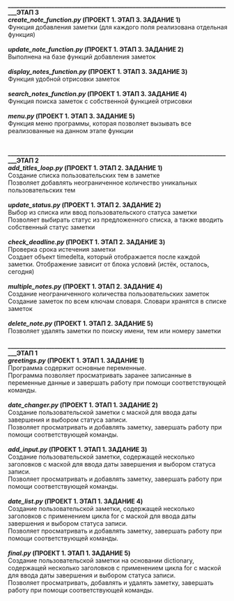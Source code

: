 </br><b>______________________________________________________________________________ЭТАП 3</b>
</br><b><i>create_note_function.py</i> (ПРОЕКТ 1. ЭТАП 3. ЗАДАНИЕ 1)</b>
</br>Функция добавления заметки (для каждого поля реализована отдельная функция)
</br>
</br><b><i>update_note_function.py</i> (ПРОЕКТ 1. ЭТАП 3. ЗАДАНИЕ 2)</b>
</br>Выполнена на базе функций добавления заметок
</br>
</br><b><i>display_notes_function.py</i> (ПРОЕКТ 1. ЭТАП 3. ЗАДАНИЕ 3)</b>
</br>Функция удобной отрисовки заметок
</br>
</br><b><i>search_notes_function.py</i> (ПРОЕКТ 1. ЭТАП 3. ЗАДАНИЕ 4)</b>
</br>Функция поиска заметок с собственной функцией отрисовки
</br>
</br><b><i>menu.py</i> (ПРОЕКТ 1. ЭТАП 3. ЗАДАНИЕ 5)</b>
</br>Функция меню программы, которая позволяет вызывать все реализованные на данном этапе функции
</br>
</br>
</br><b>______________________________________________________________________________ЭТАП 2</b>
</br><b><i>add_titles_loop.py</i> (ПРОЕКТ 1. ЭТАП 2. ЗАДАНИЕ 1)</b>
</br>Создание списка пользовательских тем в заметке
</br>Позволяет добавлять неограниченное количество уникальных пользовательских тем
</br>
</br><b><i>update_status.py</i> (ПРОЕКТ 1. ЭТАП 2. ЗАДАНИЕ 2)</b>
</br>Выбор из списка или ввод пользовательского статуса заметки
</br>Позволяет выбирать статус из предложенного списка, а также вводить собственный статус заметки
</br>
</br><b><i>check_deadline.py</i> (ПРОЕКТ 1. ЭТАП 2. ЗАДАНИЕ 3)</b>
</br>Проверка срока истечения заметки
</br>Создает объект timedelta, который отображается после каждой заметки. Отображение зависит от блока условий (истёк, осталось, сегодня)
</br>
</br><b><i>multiple_notes.py</i> (ПРОЕКТ 1. ЭТАП 2. ЗАДАНИЕ 4)</b>
</br>Создание неограниченного количества пользовательских заметок
</br>Создание заметок по всем ключам словаря. Словари хранятся в списке заметок
</br>
</br><b><i>delete_note.py</i> (ПРОЕКТ 1. ЭТАП 2. ЗАДАНИЕ 5)</b>
</br>Позволяет удалять заметки по поиску имени, тем или номеру заметки
</br>
</br><b>______________________________________________________________________________ЭТАП 1</b>
</br><b><i>greetings.py</i> (ПРОЕКТ 1. ЭТАП 1. ЗАДАНИЕ 1)</b>
</br>Программа содержит основные переменные. 
</br>Программа позволяет просматривать заранее записанные в переменные данные и завершать работу при помощи соответствующей команды.
</br>
</br><b><i>date_changer.py</i> (ПРОЕКТ 1. ЭТАП 1. ЗАДАНИЕ 2)</b>
</br>Создание пользовательской заметки с маской для ввода даты завершения и выбором статуса записи.
</br>Позволяет просматривать и добавлять заметку, завершать работу при помощи соответствующей команды.
</br>
</br><b><i>add_input.py</i> (ПРОЕКТ 1. ЭТАП 1. ЗАДАНИЕ 3)</b>
</br>Создание пользовательской заметки, содержащей несколько заголовков с маской для ввода даты завершения и выбором статуса записи.
</br>Позволяет просматривать и добавлять заметку, завершать работу при помощи соответствующей команды.
</br>
</br><b><i>date_list.py</i> (ПРОЕКТ 1. ЭТАП 1. ЗАДАНИЕ 4)</b>
</br>Создание пользовательской заметки, содержащей несколько заголовков с применением цикла for с маской для ввода даты завершения и выбором статуса записи.
</br>Позволяет просматривать и добавлять заметку, завершать работу при помощи соответствующей команды.
</br>
</br><b><i>final.py</i> (ПРОЕКТ 1. ЭТАП 1. ЗАДАНИЕ 5)</b>
</br>Создание пользовательской заметки на основании dictionary, содержащей несколько заголовков с применением цикла for с маской для ввода даты завершения и выбором статуса записи.
</br>Позволяет просматривать, добавлять и удалять заметку, завершать работу при помощи соответствующей команды.

